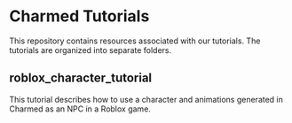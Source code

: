 # Charmed Tutorials
This repository contains resources associated with our tutorials. The tutorials are organized into separate folders.

## roblox_character_tutorial
This tutorial describes how to use a character and animations generated in Charmed as an NPC in a Roblox game.